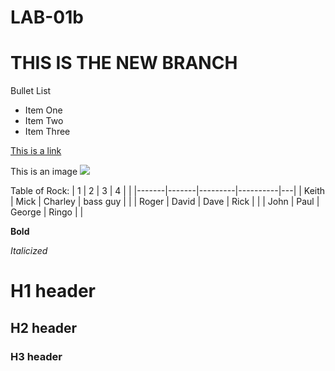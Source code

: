 # LAB-01b

# **THIS IS THE NEW BRANCH**

Bullet List

* Item One
* Item Two
* Item Three

[This is a link](www.trashtreasury.com)

This is an image
![](https://static.wixstatic.com/media/f16fe4_077e1a6a23d14abd8b9ec89e53dc582d.jpg/v1/fill/w_1342,h_898,al_c,q_85,usm_0.66_1.00_0.01/f16fe4_077e1a6a23d14abd8b9ec89e53dc582d.webp)


Table of Rock:
| 1     | 2     | 3       | 4        |   |
|-------|-------|---------|----------|---|
| Keith | Mick  | Charley | bass guy |   |
| Roger | David | Dave    | Rick     |   |
| John  | Paul  | George  | Ringo    |   |

**Bold**

_Italicized_

# H1 header

## H2 header

### H3 header